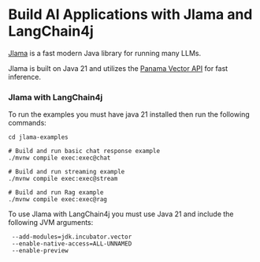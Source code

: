 # Build AI Applications with Jlama and LangChain4j

[Jlama](https://github.com/tjake/Jlama) is a fast modern Java library for running many LLMs.

Jlama is built on Java 21 and utilizes the [Panama Vector API](https://openjdk.org/jeps/448) for fast inference.

### Jlama with LangChain4j

To run the examples you must have java 21 installed then run the following commands:

```shell
cd jlama-examples

# Build and run basic chat response example
./mvnw compile exec:exec@chat

# Build and run streaming example
./mvnw compile exec:exec@stream

# Build and run Rag example
./mvnw compile exec:exec@rag
```

To use Jlama with LangChain4j you must use Java 21 and include the following JVM arguments:

```
 --add-modules=jdk.incubator.vector
 --enable-native-access=ALL-UNNAMED
 --enable-preview
```